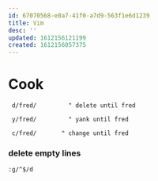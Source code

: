 ```yaml
---
id: 67070568-e0a7-41f0-a7d9-563f1e6d1239
title: Vim
desc: ''
updated: 1612156121199
created: 1612156057375
---
```



# Cook

```
 d/fred/         " delete until fred

 y/fred/         " yank until fred

 c/fred/       " change until fred

```

### delete empty lines

    :g/^$/d
